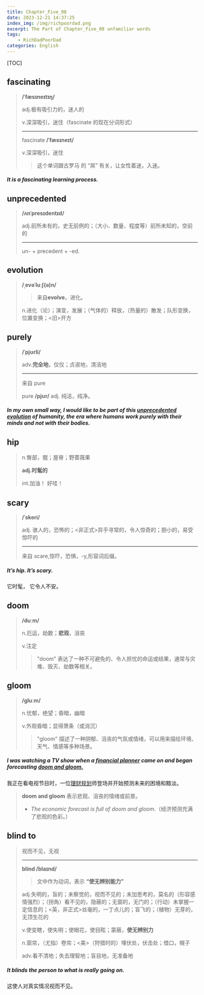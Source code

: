 ```yaml
---
title: Chapter_Five_08
date: 2023-12-21 14:37:25
index_img: /img/richpoordad.png
excerpt: The Part of Chapter_Five_08 unfamiliar words
tags: 
    - RichDadPoorDad
categories: English
---
```


[TOC]

## fascinating

> **/ˈfæsɪneɪtɪŋ/**
>
> adj.极有吸引力的，迷人的
>
> v.深深吸引，迷住（fascinate 的现在分词形式）
>
> ---
>
> fascinate	**/ˈfæsɪneɪt/**
>
> v.深深吸引，迷住
>
> > 这个单词跟古罗马 的 “屌” 有关，让女性着迷，入迷。

##### It is a **fascinating** learning process.

## unprecedented

> **/ʌnˈpresɪdentɪd/**
>
> adj.前所未有的，史无前例的；（大小、数量、程度等）前所未知的，空前的
>
> ---
>
> un- +‎ precedent +‎ -ed.

## evolution

> **/ˌevəˈluːʃ(ə)n/**
>
> > 来自**evolve**，进化。
>
> n.进化（论）；演变，发展；（气体的）释放，（热量的）散发；队形变换，位置变换；<旧>开方

## purely

> **/ˈpjʊrli/**
>
> adv.**完全地**，仅仅；贞淑地，清洁地
>
> ---
>
> 来自 pure
>
> pure	**/pjʊr/**	adj. 纯洁，纯净。

##### In my own small way, I would like to be part of this **<u>unprecedented evolution</u>** of humanity, the era where humans work **purely** with their minds and not with their bodies.

## hip

> n.臀部，髋；屋脊；野蔷薇果
>
> **adj.时髦的**
>
> int.加油！ 好哇！

## scary

> **/ˈskeri/**
>
> adj.	骇人的，恐怖的；<非正式>异乎寻常的，令人惊奇的；胆小的，易受惊吓的
>
> ---
>
> 来自 scare,惊吓，恐惧，-y,形容词后缀。

##### It’s **hip**. It’s **scary**.

它时髦， 它令人不安。

## doom

> **/duːm/**
>
> n.厄运，劫数；**悲观**，沮丧
>
> v.注定
>
> > "doom" 表达了一种不可避免的、令人担忧的命运或结果，通常与灾难、毁灭、劫数等相关。

## gloom

> **/ɡluːm/**
>
> n.忧郁，绝望；昏暗，幽暗
>
> v.外观昏暗；显得萧条（或消沉）
>
> > "gloom" 描述了一种阴郁、沮丧的气氛或情绪，可以用来描绘环境、天气、情感等多种场景。

##### I was watching a TV show when a <u>financial planner</u> came on and began forecasting <u>**doom** and **gloom**.</u>

我正在看电视节目时，一位<u>理财规划</u>师登场并开始预测未来的困境和黯淡。

> **doom and gloom**	表示悲观、沮丧的情绪或前景。
>
> - *The economic forecast is full of doom and gloom.*（经济预测充满了悲观的色彩。）

## blind to

> 视而不见，无视
>
> ---
>
> **blind	/blaɪnd/**
>
> > 文中作为动词，表示  **“使无辨别能力”**
>
> adj.失明的，盲的；未察觉的，视而不见的；未加思考的，莫名的（形容感情强烈）；（拐角）看不见的，隐蔽的；无窗的，无门的；（行动）未掌握一定信息的；<英，非正式>丝毫的，一丁点儿的；盲飞的；（植物）无芽的，无顶生花的
>
> v.使变瞎，使失明；使眼花，使目眩；蒙蔽，**使无辨别力**
>
> n.窗帘，（尤指）卷帘；<美>（狩猎时的）埋伏处，伏击处；借口，幌子
>
> adv.看不清地；失去理智地；盲目地，无准备地

##### It **blinds** the person **to** what is really going on.

这使人对真实情况视而不见。